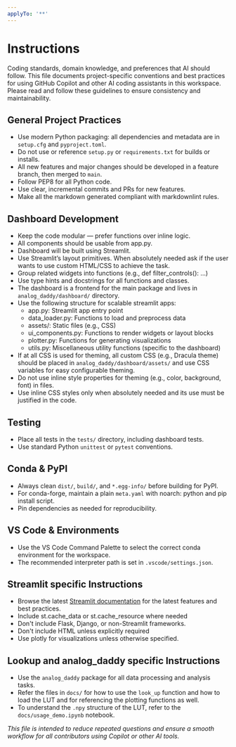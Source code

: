 ```yaml
---
applyTo: '**'
---
```


# Instructions

Coding standards, domain knowledge, and preferences that AI should follow.
This file documents project-specific conventions and best practices for using
GitHub Copilot and other AI coding assistants in this workspace.
Please read and follow these guidelines to ensure consistency and maintainability.

## General Project Practices

- Use modern Python packaging: all dependencies and metadata are in `setup.cfg` and `pyproject.toml`.
- Do not use or reference `setup.py` or `requirements.txt` for builds or installs.
- All new features and major changes should be developed in a feature branch, then merged to `main`.
- Follow PEP8 for all Python code.
- Use clear, incremental commits and PRs for new features.
- Make all the markdown generated compliant with markdownlint rules.

## Dashboard Development

- Keep the code modular — prefer functions over inline logic.
- All components should be usable from app.py.
- Dashboard will be built using Streamlit.
- Use Streamlit’s layout primitives. When absolutely needed ask if the user
wants to use custom HTML/CSS to achieve the task.
- Group related widgets into functions (e.g., def filter_controls(): ...)
- Use type hints and docstrings for all functions and classes.
- The dashboard is a frontend for the main package and lives in `analog_daddy/dashboard/` directory.
- Use the following structure for scalable streamlit apps:
  - app.py: Streamlit app entry point
  - data_loader.py: Functions to load and preprocess data
  - assets/: Static files (e.g., CSS)
  - ui_components.py: Functions to render widgets or layout blocks
  - plotter.py: Functions for generating visualizations
  - utils.py: Miscellaneous utility functions (specific to the dashboard)
- If at all CSS is used for theming, all custom CSS (e.g., Dracula theme) should be placed in `analog_daddy/dashboard/assets/`
and use CSS variables for easy configurable theming.
- Do not use inline style properties for theming (e.g., color, background, font) in files.
- Use inline CSS styles only when absolutely needed and its use must be justified in the code.

## Testing

- Place all tests in the `tests/` directory, including dashboard tests.
- Use standard Python `unittest` or `pytest` conventions.

## Conda & PyPI

- Always clean `dist/`, `build/`, and `*.egg-info/` before building for PyPI.
- For conda-forge, maintain a plain `meta.yaml` with noarch: python and pip install script.
- Pin dependencies as needed for reproducibility.

## VS Code & Environments

- Use the VS Code Command Palette to select the correct conda environment for the workspace.
- The recommended interpreter path is set in `.vscode/settings.json`.

## Streamlit specific Instructions

- Browse the latest [Streamlit documentation](https://docs.streamlit.io/) for the latest features and best practices.
- Include st.cache_data or st.cache_resource where needed
- Don't include Flask, Django, or non-Streamlit frameworks.
- Don't include HTML unless explicitly required
- Use plotly for visualizations unless otherwise specified.

## Lookup and analog_daddy specific Instructions

- Use the `analog_daddy` package for all data processing and analysis tasks.
- Refer the files in `docs/` for how to use the `look_up` function and how to load the LUT and
for referencing the plotting functions as well.
- To understand the `.npy` structure of the LUT, refer to the `docs/usage_demo.ipynb` notebook.

_This file is intended to reduce repeated questions and ensure a smooth workflow for all contributors using Copilot or other AI tools._
